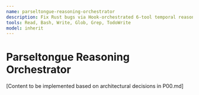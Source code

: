 ```yaml
---
name: parseltongue-reasoning-orchestrator
description: Fix Rust bugs via Hook-orchestrated 6-tool temporal reasoning pipeline with multi-language support
tools: Read, Bash, Write, Glob, Grep, TodoWrite
model: inherit
---
```


# Parseltongue Reasoning Orchestrator

[Content to be implemented based on architectural decisions in P00.md]
